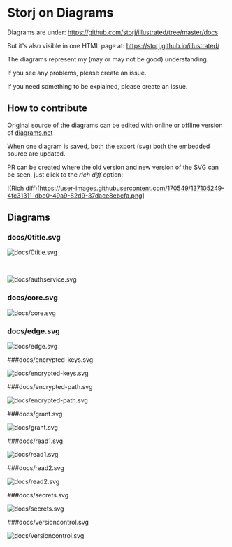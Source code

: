 # Storj on Diagrams

Diagrams are under: https://github.com/storj/illustrated/tree/master/docs

But it's also visible in one HTML page at: https://storj.github.io/illustrated/

The diagrams represent my (may or may not be good) understanding.

If you see any problems, please create an issue.

If you need something to be explained, please create an issue.

## How to contribute

Original source of the diagrams can be edited with online or offline version of [diagrams.net](https://app.diagrams.net)

When one diagram is saved, both the export (svg) both the embedded source are updated. 

PR can be created where the old version and new version of the SVG can be seen, just click to the *rich diff* option:

!(Rich diff)[https://user-images.githubusercontent.com/170549/137105249-4fc31311-dbe0-49a9-82d9-37dace8ebcfa.png]

## Diagrams

### docs/0title.svg

![docs/0title.svg](docs/0title.svg)

&nbsp;
&nbsp;
&nbsp;
&nbsp;

![docs/authservice.svg](docs/authservice.svg)

### docs/core.svg

![docs/core.svg](docs/core.svg)

### docs/edge.svg

![docs/edge.svg](docs/edge.svg)

###docs/encrypted-keys.svg

![docs/encrypted-keys.svg](docs/encrypted-keys.svg)

###docs/encrypted-path.svg

![docs/encrypted-path.svg](docs/encrypted-path.svg)

###docs/grant.svg

![docs/grant.svg](docs/grant.svg)

###docs/read1.svg

![docs/read1.svg](docs/read1.svg)

###docs/read2.svg

![docs/read2.svg](docs/read2.svg)

###docs/secrets.svg

![docs/secrets.svg](docs/secrets.svg)

###docs/versioncontrol.svg

![docs/versioncontrol.svg](docs/versioncontrol.svg)

